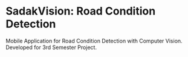 # SadakVision: Road Condition Detection

Mobile Application for Road Condition Detection with Computer Vision. 
Developed for 3rd Semester Project.
